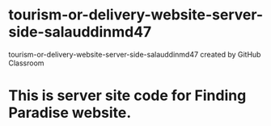 # tourism-or-delivery-website-server-side-salauddinmd47
tourism-or-delivery-website-server-side-salauddinmd47 created by GitHub Classroom

# This is server site code for Finding Paradise website.

